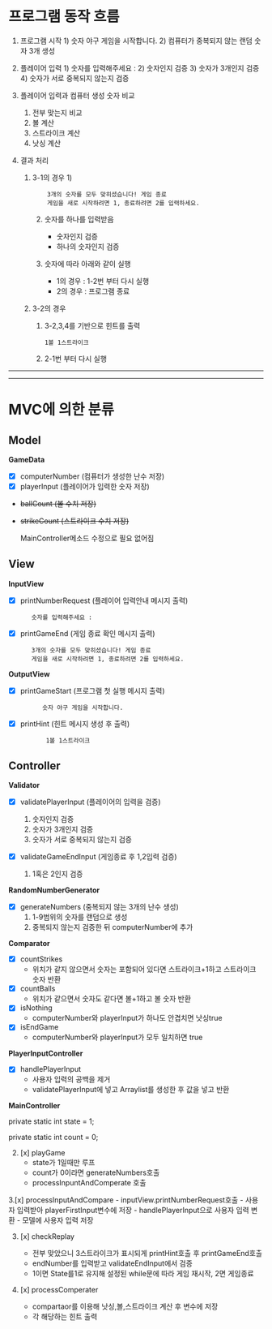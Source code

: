 프로그램 동작 흐름
===

1. 프로그램 시작
   1) 
            숫자 야구 게임을 시작합니다.
   2) 컴퓨터가 중복되지 않는 랜덤 숫자 3개 생성


2. 플레이어 입력
   1)
            숫자를 입력해주세요 : 
   2) 숫자인지 검증
   3) 숫자가 3개인지 검증
   4) 숫자가 서로 중복되지 않는지 검증
   

3. 플레이어 입력과 컴퓨터 생성 숫자 비교
   1) 전부 맞는지 비교
   2) 볼 계산
   3) 스트라이크 계산
   4) 낫싱 계산


4. 결과 처리
   1) 3-1의 경우
      1)
   
              3개의 숫자를 모두 맞히셨습니다! 게임 종료
              게임을 새로 시작하려면 1, 종료하려면 2를 입력하세요.
      2) 숫자를 하나를 입력받음
         - 숫자인지 검증
         - 하나의 숫자인지 검증
      3) 숫자에 따라 아래와 같이 실행
         
         - 1의 경우 : 1-2번 부터 다시 실행
         - 2의 경우 : 프로그램 종료

   2) 3-2의 경우
      1) 3-2,3,4를 기반으로 힌트를 출력 

             1볼 1스트라이크
      2) 2-1번 부터 다시 실행

---

---
MVC에 의한 분류
==
## Model
__GameData__
- [x] computerNumber (컴퓨터가 생성한 난수 저장)
- [x] playerInput (플레이어가 입력한 숫자 저장)
- ~~ballCount (볼 수치 저장)~~
- ~~strikeCount (스트라이크 수치 저장)~~

    MainController메소드 수정으로 필요 없어짐


## View
__InputView__
- [x] printNumberRequest (플레이어 입력안내 메시지 출력)

         숫자를 입력해주세요 : 
- [x] printGameEnd (게임 종료 확인 메시지 출력)

         3개의 숫자를 모두 맞히셨습니다! 게임 종료
         게임을 새로 시작하려면 1, 종료하려면 2를 입력하세요.

__OutputView__
- [x] printGameStart (프로그램 첫 실행 메시지 출력)

            숫자 야구 게임을 시작합니다.
- [x] printHint (힌트 메시지 생성 후 출력)

             1볼 1스트라이크

## Controller
__Validator__


- [x] validatePlayerInput (플레이어의 입력을 검증)
   1) 숫자인지 검증
   3) 숫자가 3개인지 검증
   4) 숫자가 서로 중복되지 않는지 검증


- [x] validateGameEndInput (게임종료 후 1,2입력 검증)
  1) 1혹은 2인지 검증

__RandomNumberGenerator__
- [x] generateNumbers (중복되지 않는 3개의 난수 생성)
  1) 1-9범위의 숫자를 랜덤으로 생성
  2) 중복되지 않는지 검증한 뒤 computerNumber에 추가

__Comparator__
- [x] countStrikes
    * 위치가 같지 않으면서 숫자는 포함되어 있다면 스트라이크+1하고 스트라이크 숫자 반환
- [x] countBalls
    * 위치가 같으면서 숫자도 같다면 볼+1하고 볼 숫자 반환
- [x] isNothing
    * computerNumber와 playerInput가 하나도 안겹치면 낫싱true
- [x] isEndGame
    * computerNumber와 playerInput가 모두 일치하면 true

__PlayerInputController__
- [x] handlePlayerInput
  * 사용자 입력의 공백을 제거
  * validatePlayerInput에 넣고 Arraylist를 생성한 후 값을 넣고 반환

  
__MainController__

private static int state = 1;

private static int count = 0;

2. [x] playGame
    - state가 1일때만 루프
    - count가 0이라면 generateNumbers호출
    - processInpuntAndComperate 호출
      
   

3.[x]  processInputAndCompare
    - inputView.printNumberRequest호출
    - 사용자 입력받아 playerFirstInput변수에 저장
    - handlePlayerInput으로 사용자 입력 변환
    - 모델에 사용자 입력 저장
   

3. [x] checkReplay
    - 전부 맞았으니 3스트라이크가 표시되게 printHint호출 후 printGameEnd호출
    - endNumber를 입력받고 validateEndInput에서 검증
    - 1이면 State를1로 유지해 설정된 while문에 따라 게임 재시작, 2면 게임종료


4. [x] processComperater
    - compartaor를 이용해 낫싱,볼,스트라이크 계산 후 변수에 저장
    - 각 해당하는 힌트 출력






